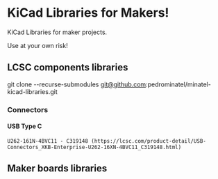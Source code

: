 # KiCad Libraries for Makers!

KiCad Libraries for maker projects.

Use at your own risk!

## LCSC components libraries

git clone --recurse-submodules git@github.com:pedrominatel/minatel-kicad-libraries.git

### Connectors
#### USB Type C
 	U262-161N-4BVC11 - C319148 (https://lcsc.com/product-detail/USB-Connectors_XKB-Enterprise-U262-16XN-4BVC11_C319148.html)

## Maker boards libraries
